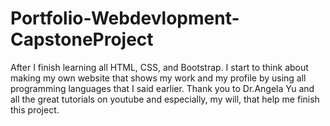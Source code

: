 # Portfolio-Webdevlopment-CapstoneProject
After I finish learning all HTML, CSS, and Bootstrap. I start to think about making my own website that shows my work and my profile by using all  programming languages that I said earlier. Thank you to Dr.Angela Yu and all the great tutorials on youtube and especially, my will, that help me finish this project.

